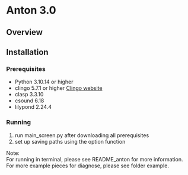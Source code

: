 # Anton 3.0

## Overview

## Installation

### Prerequisites
- Python 3.10.14 or higher
- clingo 5.7.1 or higher [Clingo website](https://potassco.org/)
- clasp 3.3.10
- csound 6.18
- lilypond 2.24.4

### Running
1. run main_screen.py after downloading all prerequisites
2. set up saving paths using the option function

Note: <br />
For running in terminal, please see README_anton for more information. <br />
For more example pieces for diagnose, please see folder example.
 
